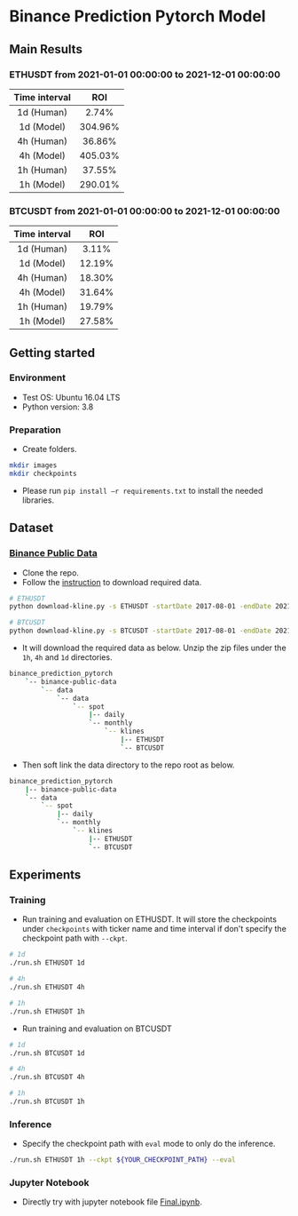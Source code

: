 # Binance Prediction Pytorch Model

## Main Results
### ETHUSDT from 2021-01-01 00:00:00 to 2021-12-01 00:00:00
|Time interval|   ROI   |
|:-----------:|:-------:|
|  1d (Human) |   2.74% |
|  1d (Model) | 304.96% |
|  4h (Human) |  36.86% |
|  4h (Model) | 405.03% |
|  1h (Human) |  37.55% |
|  1h (Model) | 290.01% |

### BTCUSDT from 2021-01-01 00:00:00 to 2021-12-01 00:00:00
|Time interval|   ROI   |
|:-----------:|:-------:|
|  1d (Human) |   3.11% |
|  1d (Model) |  12.19% |
|  4h (Human) |  18.30% |
|  4h (Model) |  31.64% |
|  1h (Human) |  19.79% |
|  1h (Model) |  27.58% |

## Getting started
### Environment
- Test OS: Ubuntu 16.04 LTS
- Python version: 3.8

### Preparation
- Create folders.
```bash
mkdir images
mkdir checkpoints
```
- Please run ``pip install –r requirements.txt`` to install the needed libraries.

## Dataset
### [Binance Public Data](https://github.com/binance/binance-public-data)
- Clone the repo.
- Follow the [instruction](https://github.com/binance/binance-public-data/tree/master/python) to download required data.
```bash
# ETHUSDT
python download-kline.py -s ETHUSDT -startDate 2017-08-01 -endDate 2021-12-01

# BTCUSDT
python download-kline.py -s BTCUSDT -startDate 2017-08-01 -endDate 2021-12-01
```

- It will download the required data as below. Unzip the zip files under the ``1h``, ``4h`` and ``1d`` directories.
```bash
binance_prediction_pytorch
    `-- binance-public-data
        `-- data
            `-- data
                `-- spot
                    |-- daily
                    `-- monthly
                        `-- klines
                            |-- ETHUSDT
                            `-- BTCUSDT
```
- Then soft link the data directory to the repo root as below.
```bash
binance_prediction_pytorch
    |-- binance-public-data
    `-- data
        `-- spot
            |-- daily
            `-- monthly
                `-- klines
                    |-- ETHUSDT
                    `-- BTCUSDT
```

## Experiments
### Training
- Run training and evaluation on ETHUSDT. It will store the checkpoints under ``checkpoints`` with ticker name and time interval if don't specify the checkpoint path with ``--ckpt``.
```bash
# 1d
./run.sh ETHUSDT 1d

# 4h
./run.sh ETHUSDT 4h

# 1h
./run.sh ETHUSDT 1h
```

- Run training and evaluation on BTCUSDT
```bash
# 1d
./run.sh BTCUSDT 1d

# 4h
./run.sh BTCUSDT 4h

# 1h
./run.sh BTCUSDT 1h
```

### Inference
- Specify the checkpoint path with ``eval`` mode to only do the inference.
```bash
./run.sh ETHUSDT 1h --ckpt ${YOUR_CHECKPOINT_PATH} --eval
```

### Jupyter Notebook
- Directly try with jupyter notebook file [Final.ipynb](./Final.ipynb).